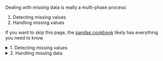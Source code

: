 Dealing with missing data is really a multi-phase process:
1. Detecting missing values
2. Handling missing values

If you want to skip this page, the [pandas cookbook](https://pandas.pydata.org/pandas-docs/stable/user_guide/cookbook.html#cookbook-missing-data) likely has everything you need to know

<details> <summary>1. Detecting missing values </summary> 

# 1. Detecting missing values
This has two paths: the easy path using `df.isna.sum()`, or the hard path which requires digging into how pandas, Python, and numpy all treat missing data a bit differently. 

## You can stop here if you just want the easy path
`df.isna().sum()` will show you how many missing values per column. 

`df.isna().any()` shows you Trey/False if a column has at least one missing value

Check the [pandas documentation](https://pandas.pydata.org/pandas-docs/stable/user_guide/missing_data.html) for more. 

First, let’s define what missing data is:
- A column value is missing a value
- An expected row in a time series is missing

### Question 1: How many of each datatype are you working with?
How many integer columns? How many datetime columns? Are all of your columns using the correct data types? Fix that first...

```python   
# List counts of data types
df.dtypes.value_counts()
```
>>> float64: 3
>>> bool: 1
>>> datetime64[ns]: 1
>>> object: 1

### Question 2: How was the data in the column created?
If it is from a source system or data warehouse, fine. But if you created this value earlier during EDA or Feature Extraction etc, you need to realize that your calculation or aggregation may have been the *cause of the missing data* or *may include assumptions you didn’t realize*.
- pandas `sum()` skips `NaN` (i.e. treats it as 0)
- pandas default: if you use arithmetic and one value is `NaN`, the result is `NaN`
- The sum of an all empty series or column is this 0
- `groupby()` drops all rows in which the grouped column values are `NaN`

### Question 3: What does a column with missing data look like?
Python and pandas has several ways to tell you “This cell is missing a value”. Unfortunately you have to get down into the details to uncover. 

100% True Positive missing values include:
- Integer columns might show `NaN` or `<NA>`
- datetime columns show `NaT`

100% “You have to know your data” True Positive missing values include:
- Who knows what’s in string columns. Your users might have enter `?` to denote missing values, or maybe they manually entered `N/A`
- You have to play detective here

### Question 4: How do we identify missing values? 
#### The easy button: 
Use pandas `isna()` and `notna`: 
- `pd.isna(df[‘col’])` returns True for all missing values
- `df[‘col’].notna()` returns True for all real values and False for missing
- These work for all data types 

#### More backstory/details if you want
This can be made to be harder than you would think... Partly this is because of a difference in how pandas, Python, and numpy all treat “missing data” a bit differently 

**How *not* to identify missing integer data**
- Python and numpy treat `nan` as an unknown value such that one `nan` does not equal another `nan`
- `np.nan == np.nan` results in False
- `None == None` results in True
- `NaN` is actually a *float* 
- Trying to detect missing values using `np.nan` actually casts entire column to a float before comparing 
- Hence this fails to find any rows: `df[‘col’] == np.nan` (all rows returned with `False` indicating no match)
- Pandas 1.0 changed from using `np.nan`  internally to using `pandas.NA` to represent missing data
- Python and pandas both treat `NaT` the same as `NaN` such that assigning a value of `np.nan` to a datetime column results in it being `NaT`

</details> 
 
<details> <summary>2. Handling missing data</summary> 

Many, many choices here for cleaning, filling missing data

* Note: don’t forget to include `inPlace=True` if you want to keep the DataFrame in the same variable

* Note: use `axis=` to specifically target rows (0 or ‘index’ a.k.a rows) or columns (1 or ‘columns’). `axis=0` is the default 

* Note: default value for the `how` parameter is `any` 

Related docs:
- [First place I would go is the Kissing values cookbook](https://pandas.pydata.org/pandas-docs/stable/user_guide/cookbook.html#cookbook-missing-data) in the pandas documentation
- [pandas do a on missing values](https://pandas.pydata.org/pandas-docs/stable/user_guide/missing_data.html) has a lot of good info 
* [dropna()](https://pandas.pydata.org/pandas-docs/stable/reference/api/pandas.DataFrame.dropna.html)
* [fillna()](https://pandas.pydata.org/pandas-docs/stable/reference/api/pandas.DataFrame.fillna.html#pandas.DataFrame.fillna)

<details> <summary>MCAR, MAR, and MNAR - The 3 Types of Missing Data</summary>  

# What type of “missing data” are you dealing with?
Rubin (1976. “Inference and Missing Data.” Biometrika 63 (3): 581–90.) gave us three types of missing data that help us both classify the probability that a column has missing data as well as how we want to handle the missing data in that column. 
1. Missing Completely at Random (MCAR)
1. Missing at Random (MAR)
1. Missing Not at Random (MNAR)

### Most likely to occur
1. MAR
90. MNAR
99.999 MCAR

### Most impactful to your model’s prediction power
- Worst / highest impact - MNAR 
- Best / least impact - MCAR
- “It depends” - MAR

### Where you will spend your time
- 98% MAR
- 2% MNAR

## MCAR
If the reason the data is missing is unrelated to the data and unrelated to how the data was collected, you have an MCAR problem

**Examples of MCAR:**
- Observations of temperature - some data are missing because sensor ran out of batteries for a period
- Log analysis - some samples missing because of a software bug
- “date_of_birth” missing for some samples because it was not a required field in version 1.0 of survey collection tool

**Effects of MCAR** are technically nothing. In theory, if you added the data back in, it would be in same/similar distribution as the rest of the data. In other words, it’s like you randomly removed x% of your data and then tested your model against the remaining. You would expect no change in results if x% was very small

**Likelihood of MCAR** is “extremely rare”. The scenarios above are incredibly uncommon. 

## MAR
If the reason the data is missing is related to the data or related to how the data was collected, you have a MAR problem 

**Examples of MAR:**
- “has_taken_parental_leave” blank for 80% of male respondents because they tend to ignore the question more often than women do (i.e. the reason this value is missing is related to another column, “gender”)
- A seismic tracker generates more samples when placed on a hard surface vs. a soft surface (i.e. the reason there is missing data is directly related to the same row’s observed value for “surface_type”)
- When taking a sample of a population, the probability of a subject being included depends on another column (i.e. subjects > 65 who also are male were 80% more likely to be included than any other group)

**Effects of MAR** would most likely be identified during Feature importance or PCA, so maybe not that impactful 

**Likeliness of MAR** is “pretty much most of your missing data can be explained this way”. Most missing data models/systems start with the assumption that MAR is the reason for all missing data in your dataset 

## MNAR
a.k.a. NMAR (not missing at random)

a.k.a. “Please No” and “Your WF nightmare”

If it’s not MCAR or MAR, it’s MNAR: the data is missing and:
- It appears to be unrelated to how the data was collected 
- It appears that the missing data does not depend on other features

In other words, we don’t have enough information about the data collection methods to identify why it is missing. *MNAR is considered a temporary state* (or perhaps terminal state, more on that later): at some point, with enough time and analysis, the scientists will identify the reasons for the missing data, and will be able to reclassify the missing data as either MAR or MCAR and proceed accordingly. 
- It may sometimes/often be considered a “terminal state” meaning that the scientists remove the missing data/column completely when MNAR is found

**Examples of MNAR:**
- Scientists notice random missing data in a temperature probe dataset. It initially appears to be MNAR. After many hours of research, they actually identify a correlation: when the age of the probe is greater than 3.5 years, the probability of having missing data increase by 10% each six months thereafter. However the dataset originally did not contain the id/age of the probe which made it impossible to detect the MCAR relationship in the original data

**Effects of MNAR** would absolutely make your model perform worse. If there are known predictors that determine probability of a sample being in the observation yet those predictors are not in the dataset? Your model would just be flipping a coin each time it encountered a missing MNAR value *at beat*.  At worst, your model would identify an unrelated feature or features as being predictive of this feature, and it’s resulting prediction might be worse than a coin flip. 

**Strategies for handling MNAR** include:
- spending more time understanding why the values are lost
- identifying whether there are additional features that should be in your dataset but aren’t
- Many what-if scenarios of to see how sensitive the model is with or without this or that feature (aka “Can I just drop this feature completely?”)


</details>
—-

# Option: delete rows
### If row has any NaN or NaT values 
* Drop rows with any NaN or NaT values in any column `df.dropna()`
* Drop rows where all row values are NaN `df.dropna(how=‘all’)`
   * Use case is different from `df.dropna()` - use this when you want to delete “blank lines” while preserving “rows that have just a few NaN values”

### If certain columns have NaN
* Drop rows if they have specific column(s) that have any NaN: `df.dropna(subset=[‘zipcode’, ‘income’])` to drop rows that had missing values in `zipcode` or `income`
   * I’m not sure if this is an `and` or `or` operation though and docs don’t help


### If the row has a certain % of rows that are NaN
* Drop any rows with less than 2 actual values (not NaN values): `df.dropna(thresh=2)`
* Drop rows with that have a % of NaN rows greater than a threshold `df.dropna(df.shape[0] > .9)` to drop any column with less than 90% non-NaN values

# Option: delete columns
### Drop any columns with NaN
* Drop any column that has at least one NaN `df.dropna(axis=‘columns’)`

### Drop any columns above a threshold 
* Drop any columns with less than 2 actual values (not NaN values): `df.dropna(thresh=2, axis=1)`

# Option: replace missing values
So many choices here!
* Replace with a static value
   * Replace with 0 `df.fillna(0)`
   * Replace with a string `df.fillna(‘__MISSING__’)`
   * The latter allows you to group all NaN into one bucket
* Replace with the previous row’s value `df.fillna(method=‘bfill’)` using ‘forward fill’ (similar to lag in SQL). `backfill` is also accepted
* Replace with the next row’s value `df.fillna(method=‘ffill’)` using ‘forward fill’ (similar to lead in SQL). `pad` is also acceptable 
* Replace with specific values for specific columns 
   * `values = {‘A’: 0, ‘B’: 1}
   * `df.fillna(value=values)`
* Replace only the first NaN `dr.dropna(limit=1)`
   * If axis is rows, only fills the first NaN in the row leaving any remaining unchanged 
   * If the axis is columns, only fills the first NaN value in the column leaving any remaining unchanged 
* Replace with the mean / average 
   * `med = df[‘life_sq’].median()`
   * `df[‘life_sq’].fillna(med)`
* Replace with the mode
* Replace with the regression to predict the correct value
* Replace with a **Stochastic regression** 
* Replace with a **Hot-deck imputation** which replaces NaN with a randomly selected value for the same column from another row that has similar values 
   * See below for `impute` examples

## Interpolation is also an option
interpolate fills missing values by interpolation which is especially useful for sequential or time series data. The default method is linear but it can be changed using method parameter. Some available options are polynomial, quadratic, cubic. 

```python   

# Drop all rows where Area is unassigned
df = df.dropna(subset=['Owner'])

######################################
# When there are (a) relatively few features and (b) a relatively small dataset
# 
# Use a heatmap 
######################################

cols = df.columns[:30] # first 30 columns
colours = ['#000099', '#ffff00'] # specify the colours - yellow is missing. blue is not missing.
sns.heatmap(df[cols].isnull(), cmap=sns.color_palette(colours))

######################################
# When there are (a) relatively few features and (b) a relatively small dataset
# 
# Get the % of missing.
######################################
for col in df.columns:
    pct_missing = np.mean(df[col].isnull())
    print('{} - {}%'.format(col, round(pct_missing*100)))
# update to f string

######################################
# Identify Missing Data Technique 3: Histogram  
#     Use when there might be a lot of features
#     Use when large dataset   
######################################

# first create missing indicator for features with missing data
for col in df.columns:
    missing = df[col].isnull()
    num_missing = np.sum(missing)

######################################
# Missing Data Cleanup Techniques
#    Technique #1: Listwise Deletion
#    What it is: Dropping entire rows
#    When to use: When you are 100% sure you do not need this data/observation/row
######################################
# Decision: "Drop any rows that are missing 35 or more features (ie column values in that row)
# drop rows with a lot of missing values.
ind_missing = df[df['num_missing'] > 35].index
df_less_missing_rows = df.drop(ind_missing, axis=0)


######################################
# Missing Data Cleanup Techniques
#    Technique #3: Imputation (replacement)
#    What it is: Replace missing row and/or feature values
#       - Numeric features: replace missing with median or average values for the feature 
#       - Categorical features: replace missing with the mode (most frequently occurring value)
#    When to use: 
######################################

### Single feature:
# replace missing values with the median.
med = df['life_sq'].median()
print(med)
df['life_sq'] = df['life_sq'].fillna(med)

### All NUMERIC features at once:

# impute the missing values and create the missing value indicator variables for each numeric column.
df_numeric = df.select_dtypes(include=[np.number])
numeric_cols = df_numeric.columns.values

for col in numeric_cols:
    missing = df[col].isnull()
    num_missing = np.sum(missing)
    
    if num_missing > 0:  # only do the imputation for the columns that have missing values.
        print('imputing missing values for: {}'.format(col))
        df['{}_ismissing'.format(col)] = missing
        med = df[col].median()
        df[col] = df[col].fillna(med)

### All CATEGORICAL features are once:

# impute the missing values and create the missing value indicator variables for each non-numeric column.
df_non_numeric = df.select_dtypes(exclude=[np.number])
non_numeric_cols = df_non_numeric.columns.values

for col in non_numeric_cols:
    missing = df[col].isnull()
    num_missing = np.sum(missing)
    
    if num_missing > 0:  # only do the imputation for the columns that have missing values.
        print('imputing missing values for: {}'.format(col))
        df['{}_ismissing'.format(col)] = missing
        
        top = df[col].describe()['top'] # impute with the most frequent value.
        df[col] = df[col].fillna(top)
```

 </details> 